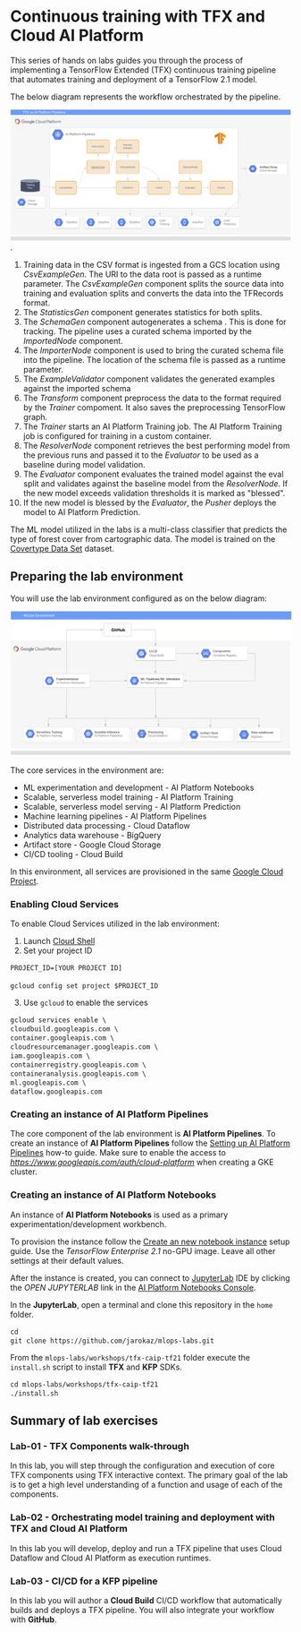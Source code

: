 # Continuous training with TFX and Cloud AI Platform

This series of hands on labs guides you through the process of implementing a TensorFlow Extended (TFX) continuous training pipeline that automates training and deployment of a TensorFlow 2.1 model.

The below diagram represents the workflow orchestrated by the pipeline.

![TFX_CAIP](/images/tfx-caip.png).

1. Training data in the CSV format is ingested from a GCS location using *CsvExampleGen*. The URI to the data root is passed as a runtime parameter. The *CsvExampleGen* component splits the source data into training and evaluation splits and converts the data into the TFRecords format.
2. The *StatisticsGen* component generates statistics for both splits.
3. The *SchemaGen* component autogenerates a schema . This is done for tracking. The pipeline uses a curated schema imported by the *ImportedNode* component.
4. The *ImporterNode* component is used to bring the curated schema file into the pipeline. The location of the schema file is passed as a runtime parameter. 
5. The *ExampleValidator* component validates the generated examples against the imported schema
6. The *Transform* component preprocess the data to the format required by the *Trainer* compoment. It also saves the preprocessing TensorFlow graph. 
7. The *Trainer* starts an AI Platform Training job. The AI Platform Training job is configured for training in a custom container. 
8. The *ResolverNode* component retrieves the best performing model from the previous runs and passed it to the *Evaluator* to be used as a baseline during model validation.
8. The *Evaluator* component evaluates the trained model against the eval split and validates against the baseline model from the *ResolverNode*. If the new model exceeds validation thresholds it is marked as "blessed".
9. If the new model is blessed by the *Evaluator*, the *Pusher* deploys the model to AI Platform Prediction.

The ML model utilized in the labs  is a multi-class classifier that predicts the type of  forest cover from cartographic data. The model is trained on the [Covertype Data Set](/datasets/covertype/README.md) dataset.

## Preparing the lab environment
You will use the lab environment configured as on the below diagram:

![Lab env](/images/lab-env.png)

The core services in the environment are:
- ML experimentation and development - AI Platform Notebooks 
- Scalable, serverless model training - AI Platform Training  
- Scalable, serverless model serving - AI Platform Prediction 
- Machine learning pipelines - AI Platform Pipelines
- Distributed data processing - Cloud Dataflow  
- Analytics data warehouse - BigQuery 
- Artifact store - Google Cloud Storage 
- CI/CD tooling - Cloud Build
    
In this environment, all services are provisioned in the same [Google Cloud Project](https://cloud.google.com/storage/docs/projects). 

### Enabling Cloud Services

To enable Cloud Services utilized in the lab environment:
1. Launch [Cloud Shell](https://cloud.google.com/shell/docs/launching-cloud-shell)
2. Set your project ID
```
PROJECT_ID=[YOUR PROJECT ID]

gcloud config set project $PROJECT_ID
```
3. Use `gcloud` to enable the services
```
gcloud services enable \
cloudbuild.googleapis.com \
container.googleapis.com \
cloudresourcemanager.googleapis.com \
iam.googleapis.com \
containerregistry.googleapis.com \
containeranalysis.googleapis.com \
ml.googleapis.com \
dataflow.googleapis.com 
```
### Creating an instance of AI Platform Pipelines
The core component of the lab environment is **AI Platform Pipelines**. To create an instance of **AI Platform Pipelines** follow the [Setting up AI Platform Pipelines](https://cloud.google.com/ai-platform/pipelines/docs/setting-up) how-to guide. Make sure to enable the access to *https://www.googleapis.com/auth/cloud-platform* when creating a GKE cluster.


### Creating an instance of AI Platform Notebooks

An instance of **AI Platform Notebooks** is used as a primary experimentation/development workbench.

To provision the instance follow the [Create an new notebook instance](https://cloud.google.com/ai-platform/notebooks/docs/create-new) setup guide. Use the *TensorFlow Enterprise 2.1* no-GPU image. Leave all other settings at their default values.

After the instance is created, you can connect to [JupyterLab](https://jupyter.org/) IDE by clicking the *OPEN JUPYTERLAB* link in the [AI Platform Notebooks Console](https://console.cloud.google.com/ai-platform/notebooks/instances).

In the **JupyterLab**, open a terminal and clone this repository in the `home` folder.
```
cd
git clone https://github.com/jarokaz/mlops-labs.git
```

From the `mlops-labs/workshops/tfx-caip-tf21` folder execute the `install.sh` script to install **TFX** and **KFP** SDKs.

```
cd mlops-labs/workshops/tfx-caip-tf21
./install.sh
```

## Summary of lab exercises

### Lab-01 - TFX Components walk-through
In this lab, you will step through the configuration and execution of core TFX components using TFX interactive context. The primary goal of the lab is to get a high level understanding of a function and usage of each of the components. 

### Lab-02 - Orchestrating model training and deployment with TFX and Cloud AI Platform
In this lab you will develop, deploy and run a TFX pipeline that uses  Cloud Dataflow and Cloud AI Platform as execution runtimes.

### Lab-03 - CI/CD for a KFP pipeline
In this lab you will author a **Cloud Build** CI/CD workflow that automatically builds and deploys a TFX pipeline. You will also integrate your workflow with **GitHub**.

